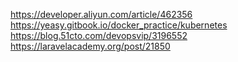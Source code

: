 <https://developer.aliyun.com/article/462356> 
<https://yeasy.gitbook.io/docker_practice/kubernetes>
<https://blog.51cto.com/devopsvip/3196552>
<https://laravelacademy.org/post/21850>

